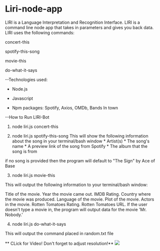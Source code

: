 # Liri-node-app


LIRI is a Language Interpretation and Recognition Interface. LIRI is a command line node app that takes in parameters and gives you back data. LIRI uses the following commands:

   concert-this
     
   spotify-this-song
   
   movie-this
   
   do-what-it-says
       

--Technologies used:

* Node.js

* Javascript

* Npm packages: Spotify, Axios, OMDb, Bands In town


--How to Run LIRI-Bot

1) node liri.js concert-this 

2) node liri.js spotify-this-song <song name here> This will show the following information about the song in your terminal/bash window * Artist(s) * The song's name * A preview link of the song from Spotify * The album that the song is from

if no song is provided then the program will default to
"The Sign" by Ace of Base



3) node liri.js movie-this <movie name here>

This will output the following information to your terminal/bash window:

Title of the movie.
Year the movie came out.
IMDB Rating.
Country where the movie was produced.
Language of the movie.
Plot of the movie.
Actors in the movie.
Rotten Tomatoes Rating.
Rotten Tomatoes URL.
If the user doesn't type a movie in, the program will output data for the movie 'Mr. Nobody.'

4) node liri.js do-what-it-says

This will output the command placed in random.txt file


** CLick for Video! Don't forget to adjust resolution!**
[![](https://i.vimeocdn.com/video/746503578.jpg)](https://player.vimeo.com/video/306703692)

